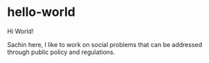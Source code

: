 # hello-world

Hi World!

Sachin here, I like to work on social problems that can be addressed through public policy and regulations.
